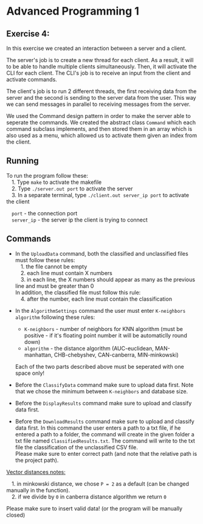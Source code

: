 # Advanced Programming 1
## Exercise 4:

In this exercise we created an interaction between a server and a client. <br />

The server's job is to create a new thread for each client. As a result, it will to be able to handle multiple clients simultaneously. Then, it will activate the CLI for each client. The CLI's job is to receive an input from the client and activate commands. <br />

The client's job is to run 2 different threads, the first receiving data from the server and the second is sending to the server data from the user. This way we can send messages in parallel to receiving messages from the server. <br />

We used the Command design pattern in order to make the server able to seperate the commands. We created the abstract class `Command` which each command subclass implements, and then stored them in an array which is also used as a menu, which allowed us to activate them given an index from the client. <br />


## Running
To run the program follow these: <br />
 &emsp;1. Type `make` to activate the makefile<br />
 &emsp;2. Type `./server.out port` to activate the server<br />
 &emsp;3. In a separate terminal, type `./client.out server_ip port` to activate the client<br />

&emsp;`port` - the connection port <br />
&emsp;`server_ip` - the server ip the client is trying to connect <br />

## Commands
- In the `UploadData` command, both the classified and unclassified files must follow these rules:<br />
&emsp;1. the file cannot be empty <br />
&emsp;2. each line must contain X numbers <br />
&emsp;3. in each line, the X numbers should appear as many as the previous line and must be greater than 0 <br />
In addition, the classified file must follow this rule: <br />
&emsp;4. after the number, each line must contain the classification <br />

- In the `AlgorithmSettings` command the user must enter `K-neighbors algorithm` following these rules: <br />
  - `K-neighbors` - number of neighbors for KNN algorithm (must be positive - if it's floating point number it will be automaticlly round down) <br />
  - `algorithm` - the distance algorithm (AUC-euclidean, MAN-manhattan, CHB-chebyshev, CAN-canberra, MIN-minkowski) <br />
  
  Each of the two parts described above must be seperated with one space only! <br />

- Before the `ClassifyData` command make sure to upload data first. Note that we chose the minimum between `K-neighbors` and database size. <br />

- Before the `DisplayResults` command make sure to upload and classify data first. <br />

- Before the `DownloadResults` command make sure to upload and classify data first. In this command the user enters a path to a txt file, if he entered a path to a folder, the command will create in the given folder a txt file named `ClassifiedResults.txt`. The command will write to the txt file the classification of the unclassified CSV file. <br /> 
Please make sure to enter correct path (and note that the relative path is the project path). <br />
  
<ins>Vector distances notes:</ins> <br />

&emsp;1. in minkowski distance, we chose `P = 2` as a default (can be changed manually in the function). <br />
&emsp;2. if we divide by `0` in canberra distance algorithm we return `0`

Please make sure to insert valid data! (or the program will be manually closed)
